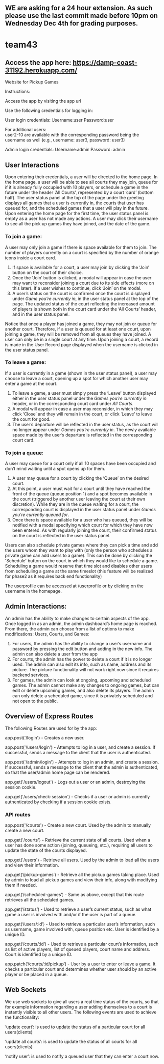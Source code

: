 ## WE are asking for a 24 hour extension. As such please use the last commit made before 10pm on Wednesday Dec 4th for grading purposes.

# team43  
## Access the app here: https://damp-coast-31192.herokuapp.com/

Website for Pickup Games

Instructions:

Access the app by visiting the app url

Use the following credentials for logging in:

User login credentials:
Username:user
Password:user

For additional users:  
user2-10 are available with the corresponding password being the username as well (e.g., username: user3, password: user3)


Admin login credentials:
Username:admin
Password: admin



## User Interactions 

Upon entering their credentials, a user will be directed to the home page. In the home page, a user will be able to see all courts they may join, queue for if it is already fully occupied with 10 players, or schedule a game in the future under the header ‘All Courts’, represented by a court ‘card’ (bottom half). The user status panel at the top of the page under the greeting displays all games that a user is currently in, the courts that user has queued for, and the scheduled games that a user will play in the future. Upon entering the home page for the first time, the user status panel is empty as a user has not made any actions. A user may click their username to see all the pick up games they have joined, and the date of the game. 

### To join a game:  
A user may only join a game if there is space available for them to join. The number of players currently on a court is specified by the number of orange icons inside a court card.

1. If space is available for a court, a user may join by clicking the ‘Join’ button on the court of their choice.
2. Once the ‘Join’ button is clicked, a modal will appear in case the user may want to reconsider joining a court due to its side effects (more on this later). If a user wishes to continue, click ‘Join’ on the modal.
3. A user’s status on the court is confirmed once the court is displayed under _Game you’re currently in_,  in the user status panel at the top of the page. The updated status of the court reflecting the increased amount of players is shown both in the court card under the ‘All Courts’ header, and in the user status panel.

Notice that once a player has joined a game, they may not join or queue for another court. Therefore, if a user is queued for at least one court, upon joining a game, they will be removed from all queues they have joined. A user can only be in a single court at any time. Upon joining a court, a record is made in the User Record page displayed when the username is clicked in the user status panel.

### To leave a game:
If a user is currently in a game (shown in the user status panel), a user may choose to leave a court, opening up a spot for which another user may enter a game at the court.

1. To leave a game, a user must simply press the ‘Leave’ button displayed either in the user status panel under the _Games you’re currently in_ header, or in the corresponding court card under _All Courts_.
2. A modal will appear in case a user may reconsider, in which they may click ‘Close’ and they will remain in the court, or click ‘Leave’ to leave the court for good.
3. The user’s departure will be reflected in the user status, as the court will no longer appear under _Games you’re currently in_. The newly available space made by the user’s departure is reflected in the corresponding court card.

### To join a queue: 
A user may queue for a court only if all 10 spaces have been occupied and don’t mind waiting until a spot opens up for them.

1. A user may queue for a court by clicking the ‘Queue’ on the desired court. 
2. At this point, a user must wait for a court until they have reached the front of the queue (queue position 1) and a spot becomes available in the court (triggered by another user leaving the court at their own discretion). While they are in the queue waiting for a court, the corresponding court is displayed in the user status panel under _Games you’re currently queued for_. 
3. Once there is space available for a user who has queued, they will be notified with a modal specifying which court for which they have now been entered. As with regularly joining the court, their confirmed status on the court is reflected in the user status panel.


Users can also schedule private games where they can pick a time and add the users whom they want to play with (only the person who schedules a private game can add users to a game). This can be done by clicking the 'Schedule' button on the court in which they would like to schedule a game. Scheduling a game would reserve that time slot and disables other users from scheduling a game at the same timeslot (this feature will be realized for phase2 as it requires back end functionality)

The userprofile can be accessed at /userprofile or by clicking on the username in the homepage.

## Admin Interactions:
An admin has the ability to make changes to certain aspects of the app. Once logged in as an admin, the admin dashboard’s home page is reached. From there, the admin can choose from a list of options to make modifications: Users, Courts, and Games:
1. For users, the admin has the ability to change a user’s username and password by pressing the edit button and adding in the new info. The admin can also delete a user from the app
2. For courts, the admin has the power to delete a court if it is no longer used. The admin can also edit its info, such as name, address and its picture. The picture functionality will not work right now since it requires backend services.
3. For games, the admin can look at ongoing, upcoming and scheduled games. The admin cannot make any changes to ongoing games, but can edit or delete upcoming games, and also delete its players. The admin can only delete a scheduled game, since it is privately scheduled and not open to the public.


## Overview of Express Routes

The following Routes are used for by the app:

app.post('/login') - Creates a new user.

app.post('/users/login') - Attempts to log in a user, and create a session. If successful, sends a message to the client that the user is authenticated.

app.post('/admin/login') - Attempts to log in an admin, and create a session. If successful, sends a message to the client that the admin is authenticated, so that the user/admin home page can be rendered.

app.get('/users/logout') - Logs out a user or an admin, destroying the session cookie.

app.get('/users/check-session') - Checks if a user or admin is currently authenticated by checking if a session cookie exists.


### API routes
app.post('/courts') - Create a new court. Used by the admin to manually create a new court.

app.get('/courts') - Retrieve the current state of all courts. Used when a user has done some action (joining, queueing, etc.), requiring all users to update the state of the courts displayed.

app.get('/users') - Retrieve all users. Used by the admin to load all the users and view their information.

app.get(‘/pickup-games’) - Retrieve all the pickup games taking place. Used by admin to load all pickup games and view their info, along with modifying them if needed.

app.get(‘/scheduled-games’) - Same as above, except that this route retrieves all the scheduled games.

app.get(‘/status’) - Used to retrieve a user’s current status, such as what game a user is involved with and/or if the user is part of a queue.

app.get(‘/users/:id’) - Used to retrieve a particular user’s information, such as username, game involved with, queue position etc. User is identified by a unique ID.

app.get(‘/courts/:id’) - Used to retrieve a particular court’s information, such as list of active players, list of queued players, court name and address. Court is identified by a unique ID.

app.patch(‘/courts/:id/pickup’) - User by a user to enter or leave a game. It checks a particular court and determines whether user should by an active player or be placed in a queue.




## Web Sockets
We use web sockets to give all users a real time status of the courts, so that for example information regarding a user adding themselves to a court is instantly visible to all other users. 
The following events are used to achieve the functionality:

‘update court’: is used to update the status of a particular court for all users(clients)

‘update all courts’: is used to update the status of all courts for all users(clients)

‘notify user’: is used to notify a queued user that they can enter a court now.


